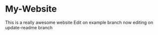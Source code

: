 # My-Website
This is a really awesome website
Edit on example branch
now editing on update-readme branch
